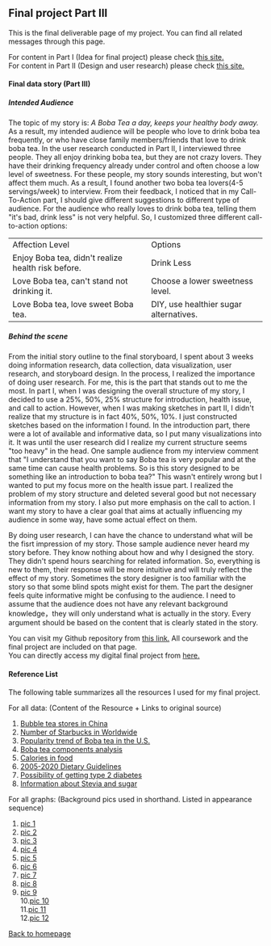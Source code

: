 ## Final project Part III

This is the final deliverable page of my project. You can find all related messages through this page.

For content in Part I (Idea for final project) please check [this site.](/final_project_part1_xiaoyes.md) <br>
For content in Part II (Design and user research) please check [this site.](/final_project_part2_xiaoyes.md) <br>

#### Final data story (Part III)

##### Intended Audience
The topic of my story is: *A Boba Tea a day, keeps your healthy body away.*<br>
As a result, my intended audience will be people who love to drink boba tea frequently, or who have close family members/friends that love to drink boba tea. In the user research conducted in Part II, I interviewed three people. They all enjoy drinking boba tea, but they are not crazy lovers. They have their drinking frequency already under control and often choose a low level of sweetness. For these people, my story sounds interesting, but won't affect them much. As a result, I found another two boba tea lovers(4-5 servings/week) to interview. From their feedback, I noticed that in my Call-To-Action part, I should give different suggestions to different type of audience. For the audience who really loves to drink boba tea, telling them "it's bad, drink less" is not very helpful. So, I customized three different call-to-action options: <br>
<table>
<tr>
  <td>Affection Level</td>
  <td>Options</td>
</tr>
<tr>
  <td>Enjoy Boba tea, didn't realize health risk before.</td>
  <td>Drink Less</td>
</tr>
<tr>
  <td>Love Boba tea, can't stand not drinking it.</td>
  <td>Choose a lower sweetness level.</td>
</tr>
<tr>
  <td>Love Boba tea, love sweet Boba tea.</td>
  <td>DIY, use healthier sugar alternatives.</td>
</tr>
</table>


##### Behind the scene
From the initial story outline to the final storyboard, I spent about 3 weeks doing information research, data collection, data visualization, user research, and storyboard design. In the process, I realized the importance of doing user research. For me, this is the part that stands out to me the most. In part I, when I was designing the overall structure of my story, I decided to use a 25%, 50%, 25% structure for introduction, health issue, and call to action. However, when I was making sketches in part II, I didn't realize that my structure is in fact 40%, 50%, 10%. I just constructed sketches based on the information I found. In the introduction part, there were a lot of available and informative data, so I put many visualizations into it. It was until the user research did I realize my current structure seems "too heavy" in the head. One sample audience from my interview comment that "I understand that you want to say Boba tea is very popular and at the same time can cause health problems. So is this story designed to be something like an introduction to boba tea?" This wasn't entirely wrong but I wanted to put my focus more on the health issue part. I realized the problem of my story structure and deleted several good but not necessary information from my story. I also put more emphasis on the call to action. I want my story to have a clear goal that aims at actually influencing my audience in some way, have some actual effect on them. <br>

By doing user research, I can have the chance to understand what will be the fisrt impression of my story. Those sample audience never heard my story before. They know nothing about how and why I designed the story. They didn't spend hours searching for related information. So, everything is new to them, their response will be more intuitive and will truly reflect the effect of my story. Sometimes the story designer is too familiar with the story so that some blind spots might exist for them. The part the designer feels quite informative might be confusing to the audience. I need to assume that the audience does not have any relevant background knowledge，they will only understand what is actually in the story. Every argument should be based on the content that is clearly stated in the story.

You can visit my Github repository from [this link.](/README.md) All coursework and the final project are included on that page. <br> 
You can directly access my digital final project from [here.](https://carnegiemellon.shorthandstories.com/-a-boba-tea-a-day--keeps-your-healthy-body-away---/index.html) 

#### Reference List

The following table summarizes all the resources I used for my final project.<br>

For all data: (Content of the Resource + Links to original source)
1. [Bubble tea stores in China](https://about.meituan.com/detail/36)
2. [Number of Starbucks in Worldwide](https://www.statista.com/statistics/218366/number-of-international-and-us-starbucks-stores/)
3. [Popularity trend of Boba tea in the U.S.](https://trends.google.com/trends/explore?date=today%205-y&geo=US&q=boba)
4. [Boba tea components analysis](https://doi.org/10.1002/fsn3.362)
5. [Calories in food](http://apjcn.nhri.org.tw/server/info/booksphds/books/foodfacts/html/data/data2g.html)
6. [2005-2020 Dietary Guidelines](https://health.gov/our-work/food-nutrition/2015-2020-dietary-guidelines/guidelines/)
7. [Possibility of getting type 2 diabetes](https://care.diabetesjournals.org/content/diacare/33/11/2477.full.pdf)
8. [Information about Stevia and sugar](https://www.stevia.com/)

For all graphs: (Background pics used in shorthand. Listed in appearance sequence)
1. [pic 1](https://www.freepik.com/premium-photo/taiwan-milk-tea-with-bubbles_7903528.htm)
2. [pic 2](https://thenovicechefblog.com/bubble-tea)
3. [pic 3](https://www.npr.org/sections/thesalt/2016/03/22/471448393/bubble-tea-is-back-with-a-vengeance)
4. [pic 4](https://www.chattanoogataichitea.com/)
5. [pic 5](https://honestlyyum.com/14737/pumpkin-spice-bubble-tea-with-boba/)
6. [pic 6](https://www.thespruceeats.com/bubble-tea-recipe-694162)
7. [pic 7](https://happyhappynester.com/how-to-make-bubble-tea-boba-tea/)
8. [pic 8](https://www.healthline.com/health/food-nutrition/stevia-side-effects)
9. [pic 9](https://www.lark.com/blog/why-added-sugar-labels-matter-for-diabetes-prevention/)<br>
10.[pic 10](https://www.walmart.com/search/?query=sugar%20alternative&typeahead=sugar%20alter)<br>
11.[pic 11](https://www.themanual.com/food-and-drink/what-is-bubble-tea-history-best-flavors/)<br>
12.[pic 12](https://www.godairyfree.org/dining-out/boba-guys)<br>




[Back to homepage](/README.md)

